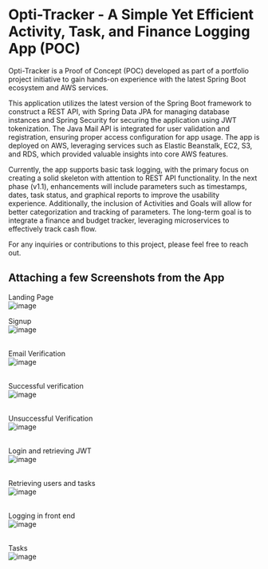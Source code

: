 # Opti-Tracker - A Simple Yet Efficient Activity, Task, and Finance Logging App (POC)

Opti-Tracker is a Proof of Concept (POC) developed as part of a portfolio project initiative to gain hands-on experience with the latest Spring Boot ecosystem and AWS services.

This application utilizes the latest version of the Spring Boot framework to construct a REST API, with Spring Data JPA for managing database instances and Spring Security for securing the application using JWT tokenization. The Java Mail API is integrated for user validation and registration, ensuring proper access configuration for app usage. The app is deployed on AWS, leveraging services such as Elastic Beanstalk, EC2, S3, and RDS, which provided valuable insights into core AWS features.

Currently, the app supports basic task logging, with the primary focus on creating a solid skeleton with attention to REST API functionality. In the next phase (v1.1), enhancements will include parameters such as timestamps, dates, task status, and graphical reports to improve the usability experience. Additionally, the inclusion of Activities and Goals will allow for better categorization and tracking of parameters. The long-term goal is to integrate a finance and budget tracker, leveraging microservices to effectively track cash flow.

For any inquiries or contributions to this project, please feel free to reach out.

## Attaching a few Screenshots from the App

Landing Page <br /> 
![image](https://github.com/yashdevs26/opti-tracker/assets/46245660/f5171671-013d-4671-83cb-a534bebb32cf)

Signup <br /> 
![image](https://github.com/yashdevs26/opti-tracker/assets/46245660/79149dde-f295-4ab7-b8ae-fa05bfae8b7a) <br /> <br /> 

Email Verification <br />
![image](https://github.com/yashdevs26/opti-tracker/assets/46245660/7cfc90fd-da1b-4b1f-a4b0-09b68f9543e1) <br /> <br />

Successful verification <br />
![image](https://github.com/yashdevs26/opti-tracker/assets/46245660/9df5beb6-c181-4033-b021-efec74d84f2f) <br /> <br />

Unsuccessful Verification <br />
![image](https://github.com/yashdevs26/opti-tracker/assets/46245660/1515cb66-cc27-42d7-bce1-84182253570b) <br /> <br />

Login and retrieving JWT <br />
![image](https://github.com/yashdevs26/opti-tracker/assets/46245660/f16f62d1-09f9-46e1-8385-39e2e5ddfd00)<br /> <br />

Retrieving users and tasks <br />
![image](https://github.com/yashdevs26/opti-tracker/assets/46245660/e29a54b5-ec4b-4be4-8b2d-2dd65aa3283b) <br /> <br />

Logging in front end <br />
   ![image](https://github.com/yashdevs26/opti-tracker/assets/46245660/196009ba-d5a6-4620-b3fe-e2543638d2d6) <br /> <br />

Tasks <br />
 ![image](https://github.com/yashdevs26/opti-tracker/assets/46245660/f51c9597-e893-4751-b86b-3abb2b1f362b)






   
   
